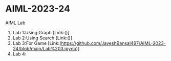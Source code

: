 # AIML-2023-24
AIML Lab
1. Lab 1:Using Graph [Link:()]
2. Lab 2:Using Search [Link:()]
3. Lab 3:For Game [Link:(https://github.com/JayeshBansal497/AIML-2023-24/blob/main/Lab%203.ipynb)]
4. Lab 4:
